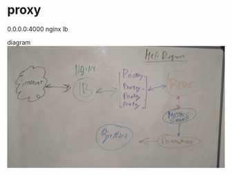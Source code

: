# proxy

0.0.0.0:4000 nginx lb

diagram
![diagram](https://github.com/nicolas-carlini/proxy/blob/main/assets/digram.jpeg)
